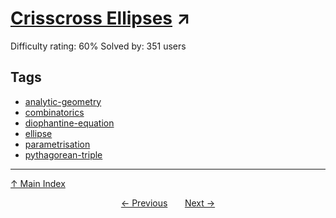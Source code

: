 # [Crisscross Ellipses](https://projecteuler.net/problem=404) ↗️

Difficulty rating: 60%
Solved by: 351 users
## Tags

- [analytic-geometry](../tags/analytic-geometry.md)
- [combinatorics](../tags/combinatorics.md)
- [diophantine-equation](../tags/diophantine-equation.md)
- [ellipse](../tags/ellipse.md)
- [parametrisation](../tags/parametrisation.md)
- [pythagorean-triple](../tags/pythagorean-triple.md)



---

[↑ Main Index](../README.md)


<div align=center><a href='403.md'>← Previous</a> &nbsp;&nbsp; &nbsp;&nbsp;  <a href='405.md'>Next →</a></div>
